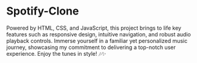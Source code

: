 # Spotify-Clone
 Powered by HTML, CSS, and JavaScript, this project brings to life key features such as responsive design, intuitive navigation, and robust audio playback controls. Immerse yourself in a familiar yet personalized music journey, showcasing my commitment to delivering a top-notch user experience. Enjoy the tunes in style! 🎶✨
